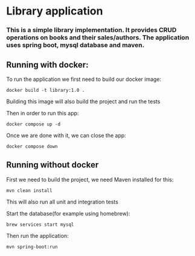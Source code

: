 # Library application

### This is a simple library implementation. It provides CRUD operations on books and their sales/authors. The application uses spring boot, mysql database and maven.

## Running with docker:
To run the application we first need to build our docker image:
```shell
docker build -t library:1.0 . 
```
Building this image will also build the project and run the tests

Then in order to run this app:
```shell
docker compose up -d
```

Once we are done with it, we can close the app:
```shell
docker compose down
```
## Running without docker

First we need to build the project, we need Maven installed for this:
```shell
mvn clean install
```
This will also run all unit and integration tests

Start the database(for example using homebrew):
```shell
brew services start mysql
```

Then run the application:
```shell
mvn spring-boot:run
```


